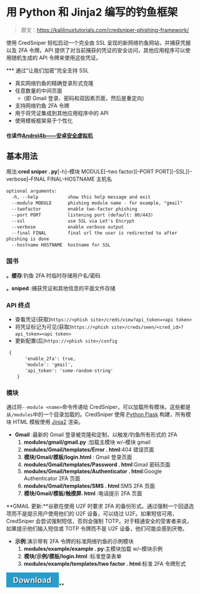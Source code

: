 # 用 Python 和 Jinja2 编写的钓鱼框架

> 原文：<https://kalilinuxtutorials.com/credsniper-phishing-framework/>

使用 CredSniper 轻松启动一个完全由 SSL 呈现的新网络钓鱼网站，并捕获凭据以及 2FA 令牌。API 提供了对当前捕获的凭证的安全访问，其他应用程序可以使用随机生成的 API 令牌来使用这些凭证。

 ***   通过“让我们加密”完全支持 SSL
*   真实网络钓鱼的精确登录形式克隆
*   任意数量的中间页面
    *   (即 Gmail 登录、密码和双因素页面，然后是重定向)
*   支持网络钓鱼 2FA 令牌
*   用于将凭证集成到其他应用程序中的 API
*   使用模板框架易于个性化

#### **也读作[Androl4b——安卓安全虚拟机](http://kalilinuxtutorials.com/androl4b-2/)**

## **基本用法**

用法:**cred sniper . py**[-h]–模块 MODULE[–two factor][–PORT PORT][–SSL][–verbose]–FINAL FINAL–HOSTNAME 主机名

```
optional arguments:
  -h, --help           show this help message and exit
  --module MODULE      phishing module name - for example, "gmail"
  --twofactor          enable two-factor phishing
  --port PORT          listening port (default: 80/443)
  --ssl                use SSL via Let's Encrypt
  --verbose            enable verbose output
  --final FINAL        final url the user is redirected to after phishing is done
  --hostname HOSTNAME  hostname for SSL 
```

### **国书**

**。缓存**:钓鱼 2FA 时临时存储用户名/密码

**。sniped** :捕获凭证和其他信息的平面文件存储

### **API 终点**

*   查看凭证(获取)`https://<phish site>/creds/view?api_token=<api token>`
*   将凭证标记为可见(获取)`https://<phish site>/creds/seen/<cred_id>?api_token=<api token>`
*   更新配置(后)`https://<phish site>/config`

```
 {
	   'enable_2fa': true,
	   'module': 'gmail',
	   'api_token': 'some-random-string'
	} 
```

### **模块**

通过将`--module <name>`命令传递给 CredSniper，可以加载所有模块。这些都是从`/modules`中的一个目录加载的。CredSniper 使用 [Python Flask](http://flask.pocoo.org/) 构建，所有模块 HTML 模板使用 [Jinja2](http://jinja.pocoo.org/docs/2.9/) 渲染。

*   **Gmail** :最新的 Gmail 登录被克隆和定制，以触发/钓鱼所有形式的 2FA
    1.  **modules/gmail/gmail.py** :加载主模块 w/–模块 gmail
    2.  **modules/Gmail/templates/Error . html**:404 错误页面
    3.  **模块/Gmail/模板/login.html** : Gmail 登录页面
    4.  **modules/Gmail/templates/Password . html**:Gmail 密码页面
    5.  **modules/Gmail/templates/Authenticator . html**:Google Authenticator 2FA 页面
    6.  **modules/Gmail/templates/SMS . html**:SMS 2FA 页面
    7.  **模块/Gmail/模板/触摸屏. html** :电话提示 2FA 页面

**GMAIL 更新:**谷歌在使用 U2F 时要求 2FA 的备份形式。通过强制一个回退选项而不是提示用户使用他们的 U2F 设备，可以绕过 U2F。如果短信可用，CredSniper 会尝试强制短信，否则会强制 TOTP。对于精通安全的受害者来说，如果提示他们输入短信或 TOTP 令牌而不是 U2F 设备，他们可能会感到厌倦。

*   **示例**:演示带有 2FA 令牌的标准网络钓鱼的示例模块
    1.  **modules/example/example . py**:主模块加载 w/–模块示例
    2.  **模块/示例/模板/login.html** :标准登录表单
    3.  **modules/example/templates/two factor . html**:标准 2FA 令牌形式

[![](img/a51de913dc60eee505c4a68651ee8e4d.png)](https://github.com/ustayready/CredSniper)**